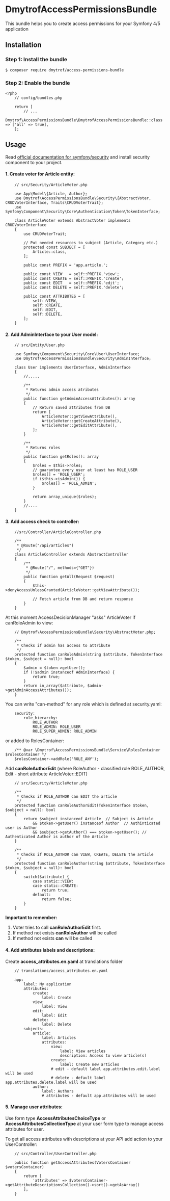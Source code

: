 DmytrofAccessPermissionsBundle
====================

This bundle helps you to create access permissions for 
your Symfony 4/5 application

## Installation

### Step 1: Install the bundle

    $ composer require dmytrof/access-permissions-bundle 
    
### Step 2: Enable the bundle

    <?php
        // config/bundles.php
        
        return [
            // ...
            Dmytrof\AccessPermissionsBundle\DmytrofAccessPermissionsBundle::class => ['all' => true],
        ];
        
        
## Usage

Read [official documentation for symfony/security](https://symfony.com/doc/current/security.html) 
and install security component to your project.

#### 1. Create voter for Article entity:
        
        // src/Security/ArticleVoter.php
        
        use App\Model\{Article, Author};
        use Dmytrof\AccessPermissionsBundle\Security\{AbstractVoter, CRUDVoterInterface, Traits\CRUDVoterTrait};
        use Symfony\Component\Security\Core\Authentication\Token\TokenInterface;
        
        class ArticleVoter extends AbstractVoter implements CRUDVoterInterface
        {
            use CRUDVoterTrait;
        
            // Put needed resources to subject (Article, Category etc.)
            protected const SUBJECT = [
                Article::class,
            ];
        
            public const PREFIX = 'app.article.';
        
            public const VIEW   = self::PREFIX.'view';
            public const CREATE = self::PREFIX.'create';
            public const EDIT   = self::PREFIX.'edit';
            public const DELETE = self::PREFIX.'delete';
        
            public const ATTRIBUTES = [
                self::VIEW,
                self::CREATE,
                self::EDIT,
                self::DELETE,
            ];
        }
    

#### 2. Add AdminInterface to your User model:
    
        // src/Entity/User.php
    
        use Symfony\Component\Security\Core\User\UserInterface;
        use Dmytrof\AccessPermissionsBundle\Security\AdminInterface;
        
        class User implements UserInterface, AdminInterface
        {
            //.....
            
            /**
             * Returns admin access atributes
             */
            public function getAdminAccessAttributes(): array
            {
                // Return saved attributes from DB
                return [
                    ArticleVoter::getViewAttribute(),
                    ArticleVoter::getCreateAttribute(),
                    ArticleVoter::getEditAttribute(),
                ];
            }
            
            /**
             * Returns roles
             */
            public function getRoles(): array
            {
                $roles = $this->roles;
                // guarantee every user at least has ROLE_USER
                $roles[] = 'ROLE_USER';
                if ($this->isAdmin()) {
                    $roles[] = 'ROLE_ADMIN';
                }
            
                return array_unique($roles);
            }
            //....
        }
        
#### 3. Add access check to controller:

        //src/Controller/ArticleController.php
        
        /**
         * @Route("/api/articles")
         */
        class ArticleController extends AbstractController
        {
            /**
             * @Route("/", methods={"GET"})
             */
            public function getAll(Request $request)
            {
                $this->denyAccessUnlessGranted(ArticleVoter::getViewAttribute());
        
                // Fetch article from DB and return response
            }
        }
        
    
At this moment AccessDecisionManager "asks" ArticleVoter if canRoleAdmin to view:
   
        // Dmytrof\AccessPermissionsBundle\Security\AbstractVoter.php;
        
        /**
         * Checks if admin has access to attribute
         */
        protected function canRoleAdmin(string $attribute, TokenInterface $token, $subject = null): bool
        {
            $admin = $token->getUser();
            if (!$admin instanceof AdminInterface) {
                return true;
            }
            return in_array($attribute, $admin->getAdminAccessAttributes());
        }
        

You can write "can-method" for any role which is defined at security.yaml:
        
        security:
            role_hierarchy:
                ROLE_AUTHOR
                ROLE_ADMIN: ROLE_USER
                ROLE_SUPER_ADMIN: ROLE_ADMIN 
                
or added to RolesContainer:

        /** @var \Dmytrof\AccessPermissionsBundle\Service\RolesContainer $rolesContainer */
        $rolesContainer->addRole('ROLE_ANY');
        
Add **canRoleAuthorEdit** (where RoleAuthor - classified role ROLE_AUTHOR, Edit - short 
attribute ArticleVoter::EDIT) 

        // src/Security/ArticleVoter.php
        
        /**
         * Checks if ROLE_AUTHOR can EDIT the article
         */
        protected function canRoleAuthorEdit(TokenInterface $token, $subject = null): bool
        {
            return $subject instanceof Article  // Subject is Article
                && $token->getUser() instanceof Author  // Authinticated user is Author
                && $subject->getAuthor() === $token->getUser(); // Authenticated Author is author of the Article
        }
        
        /**
         * Checks if ROLE_AUTHOR can VIEW, CREATE, DELETE the article
         */
        protected function canRoleAuthor(string $attribute, TokenInterface $token, $subject = null): bool
        {
            switch($attribute) {
                case static::VIEW:
                case static::CREATE:
                    return true;
                default:
                    return false;
            }
        }
        
**Important to remember:** 
1. Voter tries to call **canRoleAuthorEdit** first. 
2. If method not exists **canRoleAuthor**  will be called
3. If method not exists **can** will be called

#### 4. Add attributes labels and descriptions:

Create **access_attributes.en.yaml** at translations folder
        
        // translations/access_attributes.en.yaml
        
        app:
            label: My application
            attributes:
                create:
                    label: Create
                view:
                    label: View
                edit:
                    label: Edit
                delete:
                    label: Delete
            subjects:
                article:
                    label: Articles
                    attributes:
                        view:
                            label: View articles
                            description: Access to view article(s)
                        create:
                            label: Create new articles
                        # edit - default label app.attributes.edit.label will be used
                        # delete - default label app.attributes.delete.label will be used
                author:
                    label: Authors
                    # attributes - default app.attributes will be used
                

#### 5. Manage user attributes:
        
Use form type **AccessAttributesChoiceType** or **AccessAttributesCollectionType** at your user form type 
to manage access attributes for user.

To get all access attributes with descriptions at your API add action to your UserController:

        // src/Controller/UserController.php
        
        public function getAccessAttributes(VotersContainer $votersContainer)
        {
            return [
                'attributes' => $votersContainer->getAttributeDescriptionsCollection()->sort()->getAsArray()
            ];
        }